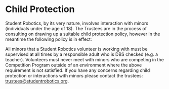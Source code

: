 # Child Protection

Student Robotics, by its very nature, involves interaction with minors \(individuals under the age of 18\). The Trustees are in the process of consulting on drawing up a suitable child protection policy, however in the meantime the following policy is in effect:

All minors that a Student Robotics volunteer is working with must be supervised at all times by a responsible adult who is DBS checked \(e.g. a teacher\). Volunteers must never meet with minors who are competing in the Competition Program outside of an environment where the above requirement is not satisfied. If you have any concerns regarding child protection or interactions with minors please contact the trustees: [trustees@studentrobotics.org](mailto:trustees@studentrobotics.org).

